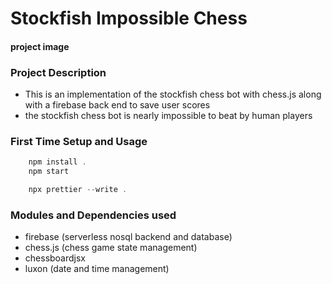 # Stockfish Impossible Chess

#### project image

### Project Description

- This is an implementation of the stockfish chess bot with chess.js along with a firebase back end to save user scores
- the stockfish chess bot is nearly impossible to beat by human players

### First Time Setup and Usage

```javascript
    npm install .
    npm start

    npx prettier --write .
```

### Modules and Dependencies used

- firebase (serverless nosql backend and database)
- chess.js (chess game state management)
- chessboardjsx
- luxon (date and time management)
